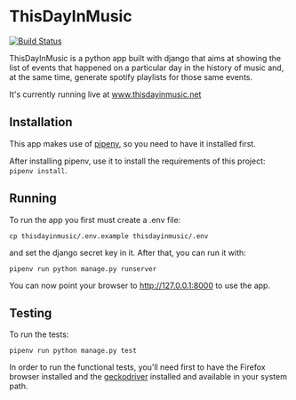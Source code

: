 # ThisDayInMusic

[![Build Status](https://travis-ci.org/Shemahmforash/thisdayinmusic.net.svg?branch=master)](https://travis-ci.org/Shemahmforash/thisdayinmusic.net)

ThisDayInMusic is a python app built with django that aims at showing the list of events that happened on a particular day in the history of music and, at the same time, generate spotify playlists for those same events.

It's currently running live at www.thisdayinmusic.net

## Installation

This app makes use of [pipenv](https://github.com/kennethreitz/pipenv), so you need to have it installed first.

After installing pipenv, use it to install the requirements of this project: `pipenv install`.

## Running
To run the app you first must create a .env file:

```
cp thisdayinmusic/.env.example thisdayinmusic/.env
```

and set the django secret key in it. After that, you can run it with:

```
pipenv run python manage.py runserver
```

You can now point your browser to http://127.0.0.1:8000 to use the app.

## Testing

To run the tests:
```
pipenv run python manage.py test
```

In order to run the functional tests, you'll need first to have the Firefox browser installed and the [geckodriver](https://github.com/mozilla/geckodriver/releases) installed and available in your system path.

